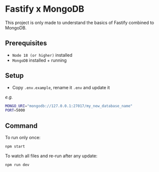 # Fastify x MongoDB

This project is only made to understand the basics of Fastify combined to MongoDB.

## Prerequisites

- `Node 18 (or higher)` installed
- `MongoDB` installed + running

## Setup

- Copy `.env.example`, rename it `.env` and update it

*e.g.*
```bash
MONGO_URI="mongodb://127.0.0.1:27017/my_new_database_name"
PORT=5000
```

## Command

To run only once:
```bash
npm start
```

To watch all files and re-run after any update:
```bash
npm run dev
```

